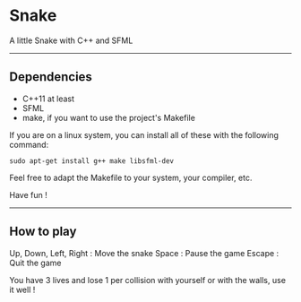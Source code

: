 # Snake

A little Snake with C++ and SFML

---

## Dependencies

* C++11 at least
* SFML
* make, if you want to use the project's Makefile

If you are on a linux system, you can install all of these with the following command:

	sudo apt-get install g++ make libsfml-dev

Feel free to adapt the Makefile to your system, your compiler, etc.

Have fun !

---

## How to play

Up, Down, Left, Right : Move the snake
Space : Pause the game
Escape : Quit the game

You have 3 lives and lose 1 per collision with yourself or with the walls, use it well !
